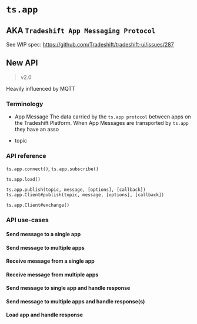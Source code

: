 # `ts.app`
## AKA `Tradeshift App Messaging Protocol`

See WIP spec: https://github.com/Tradeshift/tradeshift-ui/issues/287

## New API
> v2.0

Heavily influenced by MQTT

### Terminology

* App Message
The data carried by the `ts.app protocol` between apps on the Tradeshift Platform.
When App Messages are transported by `ts.app` they have an asso

* topic



### API reference

`ts.app.connect()`, `ts.app.subscribe()`

`ts.app.load()`

`ts.app.publish(topic, message, [options], [callback])`
`ts.app.Client#publish(topic, message, [options], [callback])`

`ts.app.Client#exchange()`

### API use-cases

#### Send message to a single app
#### Send message to multiple apps

#### Receive message from a single app
#### Receive message from multiple apps

#### Send message to single app and handle response
#### Send message to multiple apps and handle response(s)

#### Load app and handle response